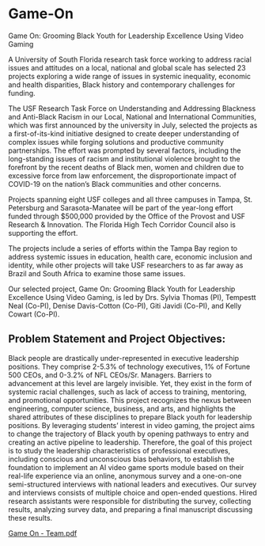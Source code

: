 # Game-On
Game On: Grooming Black Youth for Leadership Excellence Using Video Gaming

A University of South Florida research task force working to address racial issues and attitudes on a local, national and global scale has selected 23 projects exploring a wide range of issues in systemic inequality, economic and health disparities, Black history and contemporary challenges for funding.

The USF Research Task Force on Understanding and Addressing Blackness and Anti-Black Racism in our Local, National and International Communities, which was first announced by the university in July, selected the projects as a first-of-its-kind initiative designed to create deeper understanding of complex issues while forging solutions and productive community partnerships. The effort was prompted by several factors, including the long-standing issues of racism and institutional violence brought to the forefront by the recent deaths of Black men, women and children due to excessive force from law enforcement, the disproportionate impact of COVID-19 on the nation’s Black communities and other concerns.

Projects spanning eight USF colleges and all three campuses in Tampa, St. Petersburg and Sarasota-Manatee will be part of the year-long effort funded through $500,000 provided by the Office of the Provost and USF Research & Innovation. The Florida High Tech Corridor Council also is supporting the effort.

The projects include a series of efforts within the Tampa Bay region to address systemic issues in education, health care, economic inclusion and identity, while other projects will take USF researchers to as far away as Brazil and South Africa to examine those same issues.

Our selected project, Game On: Grooming Black Youth for Leadership Excellence Using Video Gaming, is led by Drs. Sylvia Thomas (PI), Tempestt Neal (Co-PI), Denise Davis-Cotton (Co-PI), Giti Javidi (Co-PI), and Kelly Cowart (Co-PI).

## Problem Statement and Project Objectives:
Black people are drastically under-represented in executive leadership positions. They comprise 2-5.3% of technology executives, 1% of Fortune 500 CEOs, and 0-3.2% of NFL CEOs/Sr. Managers. Barriers to advancement at this level are largely invisible. Yet, they exist in the form of systemic racial challenges, such as lack of access to training, mentoring, and promotional opportunities. This project recognizes the nexus between engineering, computer science, business, and arts, and highlights the shared attributes of these disciplines to prepare Black youth for leadership positions. By leveraging students’ interest in video gaming, the project aims to change the trajectory of Black youth by opening pathways to entry and creating an active pipeline to leadership. Therefore, the goal of this project is to study the leadership characteristics of professional executives, including conscious and unconscious bias behaviors, to establish the foundation to implement an AI video game sports module based on their real-life experience via an online, anonymous survey and a one-on-one semi-structured interviews with national leaders and executives. Our survey and interviews consists of multiple choice and open-ended questions. Hired research assistants were responsible for distributing the survey, collecting results, analyzing survey data, and preparing a final manuscript discussing these results. 

[Game On - Team.pdf](https://github.com/ciberatusf/Game-On/files/8597973/Game.On.-.Team.pdf)
